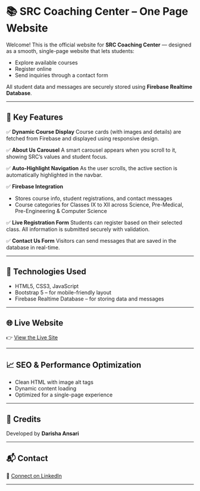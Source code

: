 # 📚 SRC Coaching Center – One Page Website

Welcome! This is the official website for **SRC Coaching Center** — designed as a smooth, single-page website that lets students:

* Explore available courses
* Register online
* Send inquiries through a contact form

All student data and messages are securely stored using **Firebase Realtime Database**.

---

## 🚀 Key Features

✅ **Dynamic Course Display**
Course cards (with images and details) are fetched from Firebase and displayed using responsive design.

✅ **About Us Carousel**
A smart carousel appears when you scroll to it, showing SRC’s values and student focus.

✅ **Auto-Highlight Navigation**
As the user scrolls, the active section is automatically highlighted in the navbar.

✅ **Firebase Integration**

* Stores course info, student registrations, and contact messages
* Course categories for Classes IX to XII across Science, Pre-Medical, Pre-Engineering & Computer Science

✅ **Live Registration Form**
Students can register based on their selected class. All information is submitted securely with validation.

✅ **Contact Us Form**
Visitors can send messages that are saved in the database in real-time.

---

## 🔧 Technologies Used

* HTML5, CSS3, JavaScript
* Bootstrap 5 – for mobile-friendly layout
* Firebase Realtime Database – for storing data and messages

---

## 🌐 Live Website

👉 [View the Live Site](https://darishaansarii.github.io/SRC)

---

## 📈 SEO & Performance Optimization

* Clean HTML with image alt tags
* Dynamic content loading
* Optimized for a single-page experience

---

## 🙌 Credits

Developed by **Darisha Ansari**

---

## 📬 Contact

💼 [Connect on LinkedIn](https://www.linkedin.com/in/darishaansarii/)

---
